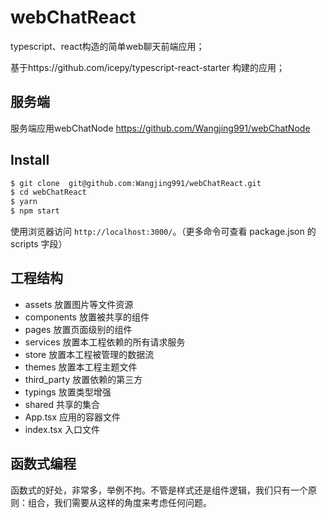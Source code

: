 # webChatReact

typescript、react构造的简单web聊天前端应用；

基于https://github.com/icepy/typescript-react-starter 构建的应用；

## 服务端

服务端应用webChatNode https://github.com/Wangjing991/webChatNode


## Install

```bash
$ git clone  git@github.com:Wangjing991/webChatReact.git
$ cd webChatReact
$ yarn
$ npm start
```

使用浏览器访问 `http://localhost:3000/`。（更多命令可查看 package.json 的 scripts 字段）

## 工程结构

- assets 放置图片等文件资源
- components 放置被共享的组件
- pages 放置页面级别的组件
- services 放置本工程依赖的所有请求服务
- store 放置本工程被管理的数据流
- themes 放置本工程主题文件
- third_party 放置依赖的第三方
- typings 放置类型增强
- shared 共享的集合
- App.tsx 应用的容器文件
- index.tsx 入口文件

## 函数式编程

函数式的好处，非常多，举例不拘。不管是样式还是组件逻辑，我们只有一个原则：组合，我们需要从这样的角度来考虑任何问题。

## 


